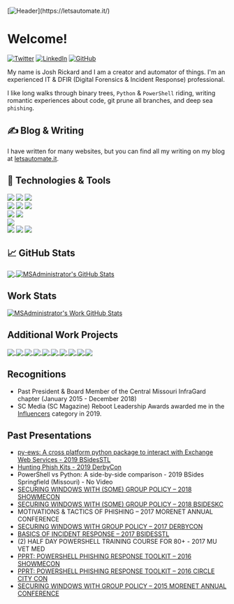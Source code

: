 [![Header](https://raw.githubusercontent.com/MSAdministrator/MSAdministrator/master/neon_phish.jpeg"Header")](https://letsautomate.it/)

# Welcome!

[![Twitter][1.2]][1] [![LinkedIn][3.2]][3] [![GitHub][2.2]][2]

My name is Josh Rickard and I am a creator and automator of things.  I'm an experienced IT & DFIR (Digital Forensics & Incident Response) professional.

I like long walks through binary trees, `Python` & `PowerShell` riding, writing romantic experiences about code, git prune all branches, and deep sea `phishing`.


## &#x270d; Blog & Writing

I have written for many websites, but you can find all my writing on my blog at [letsautomate.it](https://letsautomate.it).  


## 🔧 Technologies & Tools
![](https://img.shields.io/badge/OS-Windows-informational?style=flat&logo=windows&logoColor=white&color=2bbc8a)
![](https://img.shields.io/badge/OS-Linux-informational?style=flat&logo=linux&logoColor=white&color=2bbc8a)
![](https://img.shields.io/badge/OS-macOS-informational?style=flat&logo=apple&logoColor=white&color=2bbc8a)
</br>
![](https://img.shields.io/badge/Code-Python-informational?style=flat&logo=python&logoColor=white&color=2bbc8a)
![](https://img.shields.io/badge/Code-Powershell-informational?style=flat&logo=powershel&logoColor=white&color=2bbc8a)
![](https://img.shields.io/badge/Shell-Bash-informational?style=flat&logo=gnu-bash&logoColor=white&color=2bbc8a)
</br>
![](https://img.shields.io/badge/Tools-PostgreSQL-informational?style=flat&logo=postgresql&logoColor=white&color=2bbc8a)
![](https://img.shields.io/badge/Tools-MongoDB-informational?style=flat&logo=mongodb&logoColor=white&color=2bbc8a)
</br>
![](https://img.shields.io/badge/Tools-Docker-informational?style=flat&logo=docker&logoColor=white&color=2bbc8a)
</br>
![](https://img.shields.io/badge/Cloud-Digital_Ocean-informational?style=flat&logo=digitalocean&logoColor=white&color=2bbc8a)
![](https://img.shields.io/badge/Cloud-AWS-informational?style=flat&logo=aws&logoColor=white&color=2bbc8a)
![](https://img.shields.io/badge/Cloud-Azure-informational?style=flat&logo=azure&logoColor=white&color=2bbc8a)


## &#x1f4c8; GitHub Stats

<a href="https://github.com/MSAdministrator/MSAdministrator">
  <img align="center" src="https://github-readme-stats.vercel.app/api/top-langs/?username=MSAdministrator&hide=java,html&title_color=ffffff&text_color=c9cacc&icon_color=2bbc8a&bg_color=1d1f21" />
</a>
<a href="https://github.com/MSAdministrator/MSAdministrator">
  <img align="center" src="https://github-readme-stats.vercel.app/api?username=MSAdministrator&show_icons=true&line_height=27&count_private=true&title_color=ffffff&text_color=c9cacc&icon_color=2bbc8a&bg_color=1d1f21" alt="MSAdministrator's GitHub Stats" >
</a>

## Work Stats
<a href="https://github.com/MSAdministrator/MSAdministrator">
  <img align="center" src="https://github-readme-stats.vercel.app/api?username=MSAdministrator&orgs=swimlane&show_icons=true&line_height=27&count_private=true&title_color=ffffff&text_color=c9cacc&icon_color=2bbc8a&bg_color=1d1f21" alt="MSAdministrator's Work GitHub Stats" >
</a>

## Additional Work Projects
<a href="https://github.com/swimlane/pyattck">
  <img align="center" src="https://github-readme-stats.vercel.app/api/pin/?username=swimlane&repo=pyattck&title_color=ffffff&text_color=c9cacc&icon_color=2bbc8a&bg_color=1d1f21" />
</a>
<a href="https://github.com/swimlane/atomic-operator">
  <img align="center" src="https://github-readme-stats.vercel.app/api/pin/?username=swimlane&repo=atomic-operator&title_color=ffffff&text_color=c9cacc&icon_color=2bbc8a&bg_color=1d1f21" />
</a>
<a href="https://github.com/swimlane/soc-faker">
  <img align="center" src="https://github-readme-stats.vercel.app/api/pin/?username=swimlane&repo=soc-faker&title_color=ffffff&text_color=c9cacc&icon_color=2bbc8a&bg_color=1d1f21" /> 
</a>
<a href="https://github.com/swimlane/trawl">
  <img align="center" src="https://github-readme-stats.vercel.app/api/pin/?username=swimlane&repo=trawl&title_color=ffffff&text_color=c9cacc&icon_color=2bbc8a&bg_color=1d1f21" /> 
</a>
<a href="https://github.com/swimlane/deepdive-domain-data">
  <img align="center" src="https://github-readme-stats.vercel.app/api/pin/?username=swimlane&repo=deepdive-domain-data&title_color=ffffff&text_color=c9cacc&icon_color=2bbc8a&bg_color=1d1f21" /> 
</a>

<a href="https://github.com/swimlane/PSCVSS">
  <img align="center" src="https://github-readme-stats.vercel.app/api/pin/?username=swimlane&repo=PSCVSS&title_color=ffffff&text_color=c9cacc&icon_color=2bbc8a&bg_color=1d1f21" /> 
</a>

<a href="https://github.com/swimlane/PSAttck">
  <img align="center" src="https://github-readme-stats.vercel.app/api/pin/?username=swimlane&repo=PSAttck&title_color=ffffff&text_color=c9cacc&icon_color=2bbc8a&bg_color=1d1f21" /> 
</a>

<a href="https://github.com/swimlane/pyews">
  <img align="center" src="https://github-readme-stats.vercel.app/api/pin/?username=swimlane&repo=pyews&title_color=ffffff&text_color=c9cacc&icon_color=2bbc8a&bg_color=1d1f21" /> 
</a>
<a href="https://github.com/swimlane/CLAW">
  <img align="center" src="https://github-readme-stats.vercel.app/api/pin/?username=swimlane&repo=CLAW&title_color=ffffff&text_color=c9cacc&icon_color=2bbc8a&bg_color=1d1f21" /> 
</a>
<a href="https://github.com/swimlane/graphish">
  <img align="center" src="https://github-readme-stats.vercel.app/api/pin/?username=swimlane&repo=graphish&title_color=ffffff&text_color=c9cacc&icon_color=2bbc8a&bg_color=1d1f21" /> 
</a>


## Recognitions

* Past President & Board Member of the Central Missouri InfraGard chapter (January 2015 - December 2018)
* SC Media (SC Magazine) Reboot Leadership Awards awarded me in the [Influencers](https://www.scmagazine.com/home/events/reboot-leadership-awards-2019/josh-rickard-swimlane/) category in 2019.

## Past Presentations


* [py-ews: A cross platform python package to interact with Exchange Web Services - 2019 BSidesSTL](http://www.irongeek.com/i.php?page=videos/bsidesstl2019/1-02-pyews-a-cross-platform-python-package-to-interact-with-exchange-web-services-josh-rickard)
* [Hunting Phish Kits - 2019 DerbyCon](http://www.irongeek.com/i.php?page=videos/derbycon9/stable-23-hunting-phish-kits-josh-rickard)
* PowerShell vs Python: A side-by-side comparison - 2019 BSides Springfield (Missouri) - No Video
* [SECURING WINDOWS WITH (SOME) GROUP POLICY – 2018 SHOWMECON](https://www.irongeek.com/i.php?page=videos/showmecon2018/showmecon-2018-track-2-02-securing-windows-with-group-policy-josh-rickard)
* [SECURING WINDOWS WITH (SOME) GROUP POLICY – 2018 BSIDESKC](https://bsideskc2018.busyconf.com/activities/5a834efb6d20c70df100006d)
* MOTIVATIONS & TACTICS OF PHISHING – 2017 MORENET ANNUAL CONFERENCE
* [SECURING WINDOWS WITH GROUP POLICY – 2017 DERBYCON](http://www.irongeek.com/i.php?page=videos/derbycon7/t201-securing-windows-with-group-policy-josh-rickard)
* [BASICS OF INCIDENT RESPONSE – 2017 BSIDESSTL](http://www.securitybsides.com/w/page/112709941/BsidesSTL2017)
* (2) HALF DAY POWERSHELL TRAINING COURSE FOR 80+ - 2017 MU VET MED
* [PPRT: POWERSHELL PHISHING RESPONSE TOOLKIT – 2016 SHOWMECON](http://www.irongeek.com/i.php?page=videos/showmecon2016/ir03-powershell-phishing-response-toolkit-josh-rickard)
* [PPRT: POWERSHELL PHISHING RESPONSE TOOLKIT – 2016 CIRCLE CITY CON](https://circlecitycon2016.sched.com/event/7Mfr/pprt-powershell-phishing-response-toolkit)
* [SECURING WINDOWS WITH GROUP POLICY – 2015 MORENET ANNUAL CONFERENCE](https://www.slideshare.net/JoshRickard/securing-windowswithgrouppolicy) 


<!-- links to social media icons -->

<!-- icons with padding -->

[1.1]: http://i.imgur.com/tXSoThF.png (twitter icon with padding)
[2.1]: http://i.imgur.com/0o48UoR.png (github icon with padding)

<!-- icons without padding -->

[1.2]: http://i.imgur.com/wWzX9uB.png (twitter icon without padding)
[2.2]: http://i.imgur.com/9I6NRUm.png (github icon without padding)
[3.2]: https://raw.githubusercontent.com/MartinHeinz/MartinHeinz/master/linkedin-3-16.png (LinkedIn icon without padding)


<!-- links to your social media accounts -->

[1]: https://twitter.com/MSAdministrator
[2]: https://github.com/MSAdministrator
[3]: https://www.linkedin.com/in/josh-rickard/


<!-- Resources -->
<!-- Icons: https://simpleicons.org/ -->
<!-- GitHub Stats: https://github.com/anuraghazra/github-readme-stats -->
<!-- Emojis: https://emojipedia.org/emoji/ -->
<!-- HTML Emojis: https://www.fileformat.info/index.htm -->
<!-- Shields: https://shields.io/ -->
<!-- Awesome GitHub Profile README: https://github.com/abhisheknaiidu/awesome-github-profile-readme -->
